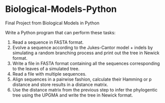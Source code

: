 # Biological-Models-Python
Final Project from Biological Models in Python

Write a Python program that can perform these tasks:
1) Read a sequence in FASTA format.
2) Evolve a sequence according to the Jukes-Cantor model + indels by simulating a random
branching process and print out the tree in Newick format.
3) Write a file in FASTA format containing all the sequences corresponding to the leaves of
a simulated tree.
4) Read a file with multiple sequences.
5) Align sequences in a pairwise fashion, calculate their Hamming or p distance and store
results in a distance matrix.
6) Use the distance matrix from the previous step to infer the phylogentic tree using the
UPGMA and write the tree in Newick format.
